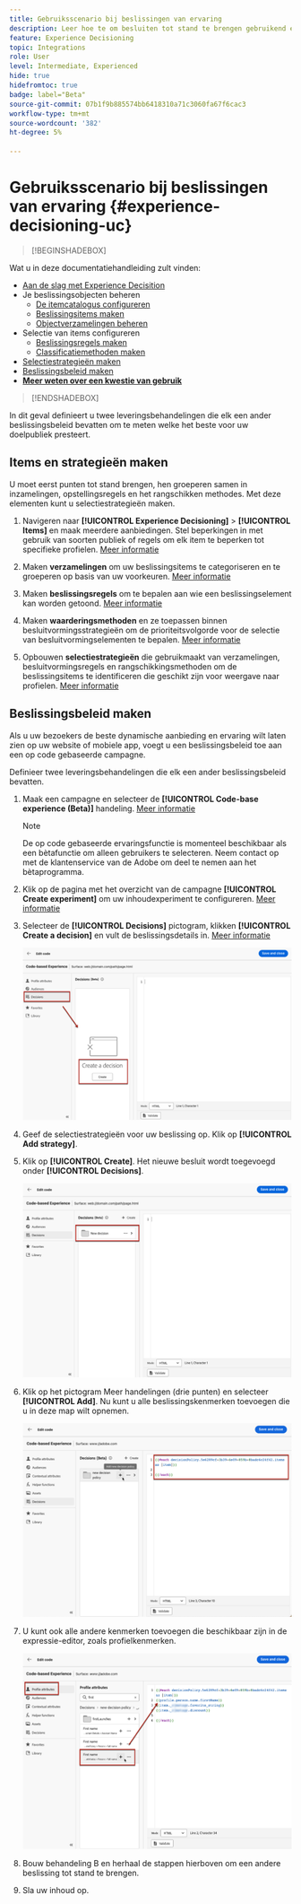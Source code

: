 ```yaml
---
title: Gebruiksscenario bij beslissingen van ervaring
description: Leer hoe te om besluiten tot stand te brengen gebruikend experimenten met het op code-gebaseerde kanaal
feature: Experience Decisioning
topic: Integrations
role: User
level: Intermediate, Experienced
hide: true
hidefromtoc: true
badge: label="Beta"
source-git-commit: 07b1f9b885574bb6418310a71c3060fa67f6cac3
workflow-type: tm+mt
source-wordcount: '382'
ht-degree: 5%

---
```


# Gebruiksscenario bij beslissingen van ervaring {#experience-decisioning-uc}

>[!BEGINSHADEBOX]

Wat u in deze documentatiehandleiding zult vinden:

* [Aan de slag met Experience Decisition](gs-experience-decisioning.md)
* Je beslissingsobjecten beheren
   * [De itemcatalogus configureren](catalogs.md)
   * [Beslissingsitems maken](items.md)
   * [Objectverzamelingen beheren](collections.md)
* Selectie van items configureren
   * [Beslissingsregels maken](rules.md)
   * [Classificatiemethoden maken](ranking.md)
* [Selectiestrategieën maken](selection-strategies.md)
* [Beslissingsbeleid maken](create-decision.md)
* **[Meer weten over een kwestie van gebruik](experience-decisioning-uc.md)**

>[!ENDSHADEBOX]

In dit geval definieert u twee leveringsbehandelingen die elk een ander beslissingsbeleid bevatten om te meten welke het beste voor uw doelpubliek presteert.

## Items en strategieën maken

U moet eerst punten tot stand brengen, hen groeperen samen in inzamelingen, opstellingsregels en het rangschikken methodes. Met deze elementen kunt u selectiestrategieën maken.

1. Navigeren naar **[!UICONTROL Experience Decisioning]** > **[!UICONTROL Items]** en maak meerdere aanbiedingen. Stel beperkingen in met gebruik van soorten publiek of regels om elk item te beperken tot specifieke profielen. [Meer informatie](items.md)

   <!--
   1. From the items list, click the **[!UICONTROL Edit schema]** button  and edit the custom attributes if needed. [Learn how to work with catalogs](catalogs.md)-->

1. Maken **verzamelingen** om uw beslissingsitems te categoriseren en te groeperen op basis van uw voorkeuren. [Meer informatie](collections.md)

1. Maken **beslissingsregels** om te bepalen aan wie een beslissingselement kan worden getoond. [Meer informatie](rules.md)

1. Maken **waarderingsmethoden** en ze toepassen binnen besluitvormingsstrategieën om de prioriteitsvolgorde voor de selectie van besluitvormingselementen te bepalen. [Meer informatie](ranking.md)

1. Opbouwen **selectiestrategieën** die gebruikmaakt van verzamelingen, besluitvormingsregels en rangschikkingsmethoden om de beslissingsitems te identificeren die geschikt zijn voor weergave naar profielen. [Meer informatie](selection-strategies.md)

## Beslissingsbeleid maken

Als u uw bezoekers de beste dynamische aanbieding en ervaring wilt laten zien op uw website of mobiele app, voegt u een beslissingsbeleid toe aan een op code gebaseerde campagne.

Definieer twee leveringsbehandelingen die elk een ander beslissingsbeleid bevatten.

1. Maak een campagne en selecteer de **[!UICONTROL Code-base experience (Beta)]** handeling. [Meer informatie](../code-based/create-code-based.md)

   >[!NOTE]
   >
   >De op code gebaseerde ervaringsfunctie is momenteel beschikbaar als een bètafunctie om alleen gebruikers te selecteren. Neem contact op met de klantenservice van de Adobe om deel te nemen aan het bètaprogramma.

1. Klik op de pagina met het overzicht van de campagne **[!UICONTROL Create experiment]** om uw inhoudexperiment te configureren. [Meer informatie](../campaigns/content-experiment.md)

1. Selecteer de **[!UICONTROL Decisions]** pictogram, klikken **[!UICONTROL Create a decision]** en vult de beslissingsdetails in. [Meer informatie](create-decision.md)

   ![](assets/decision-code-based-create.png)

1. Geef de selectiestrategieën voor uw beslissing op. Klik op **[!UICONTROL Add strategy]**.

1. Klik op **[!UICONTROL Create]**. Het nieuwe besluit wordt toegevoegd onder **[!UICONTROL Decisions]**.

   ![](assets/decision-code-based-decision-added.png)

1. Klik op het pictogram Meer handelingen (drie punten) en selecteer **[!UICONTROL Add]**. Nu kunt u alle beslissingskenmerken toevoegen die u in deze map wilt opnemen.

   ![](assets/decision-code-based-add-decision.png)

1. U kunt ook alle andere kenmerken toevoegen die beschikbaar zijn in de expressie-editor, zoals profielkenmerken.

   ![](assets/decision-code-based-decision-profile-attribute.png)

1. Bouw behandeling B en herhaal de stappen hierboven om een andere beslissing tot stand te brengen.

1. Sla uw inhoud op.


